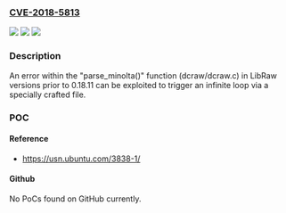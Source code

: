 ### [CVE-2018-5813](https://cve.mitre.org/cgi-bin/cvename.cgi?name=CVE-2018-5813)
![](https://img.shields.io/static/v1?label=Product&message=LibRaw&color=blue)
![](https://img.shields.io/static/v1?label=Version&message=n%2Fa&color=blue)
![](https://img.shields.io/static/v1?label=Vulnerability&message=DoS%20(Denial%20of%20Service)%20through%20infinite%20loop&color=brighgreen)

### Description

An error within the "parse_minolta()" function (dcraw/dcraw.c) in LibRaw versions prior to 0.18.11 can be exploited to trigger an infinite loop via a specially crafted file.

### POC

#### Reference
- https://usn.ubuntu.com/3838-1/

#### Github
No PoCs found on GitHub currently.

